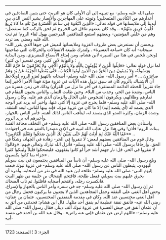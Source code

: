 ------------------------------------------------------------------------

صلى الله عليه وسلم- مع تنبيهه إلى أن الأولى كان هو التريث حتى يتبين
الصادقين في أعذارهم من الكاذبين المتمحلين! وتوبته على المهاجرين والأنصار
يشير النص الذي بين أيدينا إلى ملابساتها في قوله تعالى: «الَّذِينَ اتَّبَعُوهُ فِي
ساعَةِ الْعُسْرَةِ مِنْ بَعْدِ ما كادَ يَزِيغُ قُلُوبُ فَرِيقٍ مِنْهُمْ» .. وقد كان بعضهم تثاقل في
الخروج ثم لحق بالركب كما سنفصل- وهم من خلص المؤمنين- وبعضهم استمع
للمنافقين المرجفين بهول لقاء الروم! ثم ثبت الله قلبه ومضى بعد تردد.  
ويحسن أن نستعرض بعض ظروف الغزوة وملابساتها لنعيش في جوها الذي يقرر الله-
سبحانه- أنه كان «ساعة العسرة» . ولندرك طبيعة الانفعالات والحركات التي
صاحبتها (ونحن نلخص في هذا من السيرة لابن هشام، ومن إمتاع الأسماع
للمقريزي، ومن البداية والنهاية لابن كثير، ومن تفسير ابن كثير) :  
لما نزل قوله تعالى: «قاتِلُوا الَّذِينَ لا يُؤْمِنُونَ بِاللَّهِ وَلا بِالْيَوْمِ الْآخِرِ، وَلا
يُحَرِّمُونَ ما حَرَّمَ اللَّهُ وَرَسُولُهُ، وَلا يَدِينُونَ دِينَ الْحَقِّ مِنَ الَّذِينَ أُوتُوا الْكِتابَ،
حَتَّى يُعْطُوا الْجِزْيَةَ عَنْ يَدٍ وَهُمْ صاغِرُونَ ... » أمر رسول الله- صلى الله عليه
وسلم- أصحابه بالتهيؤ لغزو الروم (ويلاحظ أن الاشتباك بالروم كان قد سبق
نزول هذه الآيات في غزوة مؤتة فهذا الأمر الأخير إنما جاء تقريراً للخطة
الدائمة المستقرة في آخر ما نزل من القرآن) وذلك في زمن عسرة من الناس،
وشدة من الحر، وجدب من البلاء، وحين طابت الثمار، والناس يحبون المقام في
ثمارهم وظلالهم، ويكرهون الشخوص على الحال والزمان الذي هم عليه. وكان رسول
الله- صلى الله عليه وسلم- قلما يخرج في غزوة إلا كنى عنها، واخبر أنه يريد
غير الوجه الذي يصمد له (أي يقصد إليه) إلا ما كان من غزوة تبوك، فإنه
بينها للناس، لبعد الشقة، وشدة الزمان، وكثرة العدو الذي يصمد له، ليتأهب
الناس لذلك أهبته. فأمر الناس بالجهاز، وأخبرهم أنه يريد الروم.  
واستأذن بعض المنافقين رسول الله- صلى الله عليه وسلم- في التخلف مخافة
الفتنة ببنات الروم! فأذن! وفي هذا نزل عتاب الله لنبيه في الإذن مصدرا
بالعفو عنه في اجتهاده: «عَفَا اللَّهُ عَنْكَ لِمَ أَذِنْتَ لَهُمْ حَتَّى يَتَبَيَّنَ لَكَ الَّذِينَ
صَدَقُوا وَتَعْلَمَ الْكاذِبِينَ؟» ..  
وقال قوم من المنافقين بعضهم لبعض: لا تنفروا في الحر- زهادة في الجهاد،
وشكاً في الحق، وإرجافا برسول الله- صلى الله عليه وسلم- فأنزل الله تبارك
وتعالى فيهم: «وقالوا: لا تنفروا في الحر، قل: نار جهنم أشد حراً لو كانوا
يفقهون، فليضحكوا قليلاً وليبكوا كثيرا جزاء بما كانوا يكسبون» .  
وبلغ رسول الله- صلى الله عليه وسلم- أن ناساً من المنافقين يجتمعون في بيت
سويلم اليهودي، يثبطون الناس عن رسول الله- صلى الله عليه وسلم- في غزوة
تبوك فبعث إليهم النبي- صلى الله عليه وسلم- طلحة ابن عبيد الله في نفر من
أصحابه، وأمره أن يحرق عليهم بيت سويلم، ففعل طلحة، فاقتحم الضحاك بن خليفة
من ظهر البيت فانكسرت رجله، واقتحم أصحابه فأفلتوا. ثم تاب الضحاك.  
ثم إن رسول الله- صلى الله عليه وسلم- جد في سفره وأمر الناس بالجهاز
والإسراع. وحض أهل الغنى على النفقة وحمل المجاهدين الذين لا يجدون ما
يركبون فحمل رجال من أهل الغنى محتسبين عند الله. وكان في مقدمة المنفقين
المحتسبين، عثمان بن عفان- رضي الله عنه- فأنفق نفقة عظيمة لم ينفق أحد
مثلها.. قال ابن هشام: فحدثني من أثق به أن عثمان أنفق في جيش العسرة في
غزوة تبوك ألف دينار، فقال رسول الله- صلى الله عليه وسلم-: «اللهم ارض عن
عثمان فإني عنه راض» . وقال عبد الله بن أحمد في مسند أبيه-

------------------------------------------------------------------------

الجزء: 3 ¦ الصفحة: 1723
